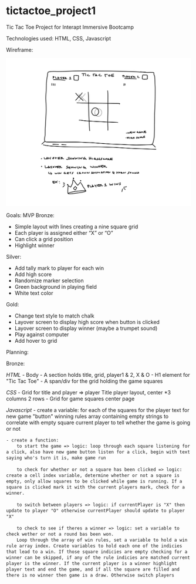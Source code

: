 # tictactoe_project1
Tic Tac Toe Project for Interapt Immersive Bootcamp

Technologies used: HTML, CSS, Javascript

Wireframe:

![Tic Tac Toe Wireframe](t_t_t_wireframe.PNG)

Goals:
MVP Bronze:

- Simple layout with lines creating a nine square grid
- Each player is assigned either “X” or “O”
- Can click a grid position
- Highlight winner

Silver:

- Add tally mark to player for each win
- Add high score 
- Randomize marker selection
- Green background in playing field
- White text color

Gold:

- Change text style to match chalk
- Layover screen to display high score when button is clicked
- Layover screen to display winner (maybe a trumpet sound)
- Play against computer
- Add hover to grid


Planning:

Bronze:

*HTML*
    - Body
    - A section holds title, grid, player1 & 2, X & O
    - H1 element for "Tic Tac Toe"
    - A span/div for the grid holding the game squares

*CSS*
    - Grid for title and player => player Title player layout, center
        *3 columns 2 rows
    - Grid for game squares center page

*Javascript*
    - create a variable:
        for each of the squares
        for the player text
        for new game "button"
        winning rules
        array containing empty strings to correlate with empty square
        current player
        to tell whether the game is going or not

    - create a function:
        to start the game => logic: loop through each square listening for a click, also have new game button listen for a click, begin with text saying who's turn it is, make game run

        to check for whether or not a square has been clicked => logic: create a cell index variable, determine whether or not a square is empty, only allow squares to be clicked while game is running. If a square is clicked mark it with the current players mark, check for a winner.

        to switch between players => logic: if currentPlayer is "X" then update to player "O" otherwise currentPlayer should update to player "X"

        to check to see if theres a winner => logic: set a variable to check wether or not a round bas been won.
        Loop through the array of win rules, set a variable to hold a win rule array index. Create variables to hold each one of the indicies that lead to a win. If those square indicies are empty checking for a winner can be skipped, if any of the rule indicies are matched current player is the winner. If the current player is a winner highlight player text and end the game, and if all the square are filled and there is no winner then game is a draw. Otherwise switch players









    


    
    